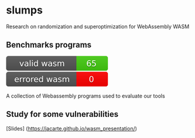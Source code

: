 # slumps
Research on randomization and superoptimization for WebAssembly WASM 

## Benchmarks programs

![valid](utils/compile_and_verify/valid_badge.svg) 
![error](utils/compile_and_verify/error_badge.svg)

A collection of Webassembly programs used to evaluate our tools

## Study for some vulnerabilities

[Slides] (https://jacarte.github.io/wasm_presentation/)
